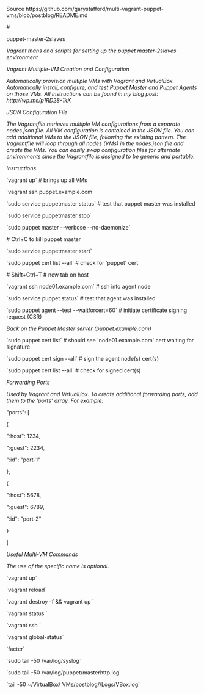 <p> Source https://github.com/garystafford/multi-vagrant-puppet-vms/blob/postblog/README.md</p>
#<p>puppet-master-2slaves</p>

<p><i> Vagrant mans and scripts for setting up the puppet master-2slaves environment</i></p>
<p><i>Vagrant Multiple-VM Creation and Configuration</i></p>

<p><i>Automatically provision multiple VMs with Vagrant and VirtualBox. Automatically install, configure, and test Puppet Master and Puppet Agents on those VMs. All instructions can be found in my blog post: http://wp.me/p1RD28-1kX</i></p>

<p><i>JSON Configuration File</i></p>

<p><i>The Vagrantfile retrieves multiple VM configurations from a separate nodes.json file. All VM configuration is contained in the JSON file. You can add additional VMs to the JSON file, following the existing pattern. The Vagrantfile will loop through all nodes (VMs) in the nodes.json file and create the VMs. You can easily swap configuration files for alternate environments since the Vagrantfile is designed to be generic and portable.</i></p>

<p><i>Instructions</i></p>

<p>`vagrant up` # brings up all VMs</p>
<p>`vagrant ssh puppet.example.com`</p>

<p>`sudo service puppetmaster status` # test that puppet master was installed</p>
<p>`sudo service puppetmaster stop`</p>
<p>`sudo puppet master --verbose --no-daemonize`</p>
<p># Ctrl+C to kill puppet master</p>
<p>`sudo service puppetmaster start`</p>
<p>`sudo puppet cert list --all` # check for 'puppet' cert</p>

<p># Shift+Ctrl+T # new tab on host</p>
<p>`vagrant ssh node01.example.com` # ssh into agent node</p>
<p>`sudo service puppet status` # test that agent was installed</p>
<p>`sudo puppet agent --test --waitforcert=60` # initiate certificate signing request (CSR)</p>

<p><i>Back on the Puppet Master server (puppet.example.com)</i></p>

<p>`sudo puppet cert list` # should see 'node01.example.com' cert waiting for signature</p>
<p>`sudo puppet cert sign --all` # sign the agent node(s) cert(s)</p>
<p>`sudo puppet cert list --all` # check for signed cert(s)</p>
<p><i>Forwarding Ports</i></p>

<p><i>Used by Vagrant and VirtualBox. To create additional forwarding ports, add them to the 'ports' array. For example:</i></p>

<p> "ports": [</p>
<p>        {
<p>          ":host": 1234,</p>
<p>          ":guest": 2234,</p>
<p>          ":id": "port-1"</p>
<p>        },</p>
<p>        {</p>
<p>          ":host": 5678,</p>
<p>          ":guest": 6789,</p>
<p>          ":id": "port-2"</p>
<p>        }</p>
<p>      ]</p>

<p><i>Useful Multi-VM Commands</i></p>

<p><i>The use of the specific name is optional.</i></p>

<p>`vagrant up` <machine></p>
<p>`vagrant reload` <machine></p>
<p>`vagrant destroy -f <machine> && vagrant up <machine>`</p>
<p>`vagrant status <machine>`</p>
<p>`vagrant ssh <machine>`</p>
<p>`vagrant global-status`</p>
<p>`facter`</p>
<p>`sudo tail -50 /var/log/syslog`</p>
<p>`sudo tail -50 /var/log/puppet/masterhttp.log`</p>
<p>`tail -50 ~/VirtualBox\ VMs/postblog//Logs/VBox.log`</p>
